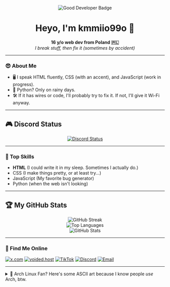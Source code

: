 <p align="center">
  <img src="https://img.shields.io/badge/Good%20Developer-%F0%9F%94%A5-blue?style=for-the-badge&logo=github" alt="Good Developer Badge">
</p>
<h1 align="center">Heyo, I'm kmmiio99o 👋</h1>

<p align="center">
  <b>16 y/o web dev from Poland 🇵🇱</b><br>
  <i>I break stuff, then fix it (sometimes by accident)</i>
</p>

---

### 😎 About Me

- 🖥️ I speak HTML fluently, CSS (with an accent), and JavaScript (work in progress).
- 🐍 Python? Only on rainy days.
- 🛠️ If it has wires or code, I'll probably try to fix it. If not, I'll give it Wi-Fi anyway.

---

## 🎮 Discord Status

<p align="center">
  <a href="https://discord.com/users/879393496627306587">
    <img src="https://lanyard-profile-readme.vercel.app/api/879393496627306587?theme=dark&bg=1a1b27&animated=true&hideDiscrim=true&borderRadius=15px" alt="Discord Status"/>
  </a>
</p>

---

### 🌟 Top Skills

- **HTML** (I could write it in my sleep. Sometimes I actually do.)
- CSS (I make things pretty, or at least try...)
- JavaScript (My favorite bug generator)
- Python (when the web isn't looking)

---

## 🏆 My GitHub Stats

<p align="center">
  <img src="https://github-readme-streak-stats.herokuapp.com/?user=kmmiio99o&theme=radical" alt="GitHub Streak" />
  <br>
  <img src="https://github-readme-stats.vercel.app/api/top-langs?username=kmmiio99o&show_icons=true&locale=en&layout=compact&theme=radical" alt="Top Languages" />
  <br>
  <img src="https://github-readme-stats.vercel.app/api?username=kmmiio99o&show_icons=true&locale=en&theme=radical" alt="GitHub Stats" />
</p>

---

### 🔗 Find Me Online

[![x.com](https://img.shields.io/badge/x-1da1f2?style=for-the-badge&logo=x)](https://x.com/kmmiio99o)
[![voided.host](https://img.shields.io/badge/voided.host-181717?style=for-the-badge&logo=github)](https://voided.host/kmmiio99o)
[![TikTok](https://img.shields.io/badge/TikTok-black?style=for-the-badge&logo=tiktok)](https://www.tiktok.com/@kmmiio99o.dev)
[![Discord](https://img.shields.io/badge/Discord-5865F2?style=for-the-badge&logo=discord&logoColor=white)](https://discord.com/users/879393496627306587)
[![Email](https://img.shields.io/badge/Email-EA4335?style=for-the-badge&logo=gmail&logoColor=white)](mailto:kmmiio99o@gmail.com)

---

<details>
<summary>🐧 Arch Linux Fan? Here's some ASCII art because I know people <i>use</i> Arch, btw.</summary>

```ascii
        /\
       /  \
      /    \
     /      \
    /   ,,   \
   /   |  |  -\
  /_-''    ''-_\
